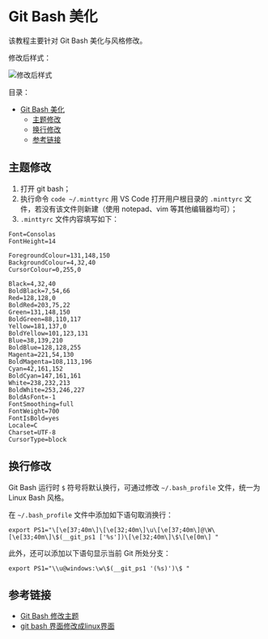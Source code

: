 # Git Bash 美化

该教程主要针对 Git Bash 美化与风格修改。

修改后样式：

![修改后样式](https://i.loli.net/2021/03/03/15QLkZEi4mdhKGI.png)

目录：

- [Git Bash 美化](#git-bash-美化)
  - [主题修改](#主题修改)
  - [换行修改](#换行修改)
  - [参考链接](#参考链接)

## 主题修改

1. 打开 git bash；
2. 执行命令 `code ~/.minttyrc` 用 VS Code 打开用户根目录的 `.minttyrc` 文件，若没有该文件则新建（使用 notepad、vim 等其他编辑器均可）；
3. `.minttyrc` 文件内容填写如下：

```config
Font=Consolas
FontHeight=14

ForegroundColour=131,148,150
BackgroundColour=4,32,40
CursorColour=0,255,0

Black=4,32,40
BoldBlack=7,54,66
Red=128,128,0
BoldRed=203,75,22
Green=131,148,150
BoldGreen=88,110,117
Yellow=181,137,0
BoldYellow=101,123,131
Blue=38,139,210
BoldBlue=128,128,255
Magenta=221,54,130
BoldMagenta=108,113,196
Cyan=42,161,152
BoldCyan=147,161,161
White=238,232,213
BoldWhite=253,246,227
BoldAsFont=-1
FontSmoothing=full
FontWeight=700
FontIsBold=yes
Locale=C
Charset=UTF-8
CursorType=block
```

## 换行修改

Git Bash 运行时 `$` 符号将默认换行，可通过修改 `~/.bash_profile` 文件，统一为 Linux Bash 风格。

在 `~/.bash_profile` 文件中添加如下语句取消换行：

```.bash_profile
export PS1="\[\e[37;40m\]\[\e[32;40m\]\u\[\e[37;40m\]@\W\[\e[33;40m\]\$(__git_ps1 ['%s'])\[\e[32;40m\]\$\[\e[0m\] "
```

此外，还可以添加以下语句显示当前 Git 所处分支：

```.bash_profile
export PS1="\\u@windows:\w\$(__git_ps1 '(%s)')\$ "
```

## 参考链接

* [Git Bash 修改主题](https://blog.csdn.net/hustcw98/article/details/78979800)
* [git bash 界面修改成linux界面](https://www.cnblogs.com/heqiyoujing/p/10023084.html)
